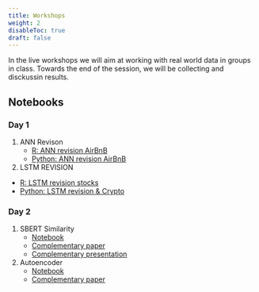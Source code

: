 ```yaml
---
title: Workshops
weight: 2
disableToc: true
draft: false
---
```


In the live workshops we will aim at working with real world data in groups in class. Towards the end of the session, we will be collecting and disckussin results.

## Notebooks

### Day 1

1. ANN Revison
   * [R: ANN revision AirBnB](https://sds-aau.github.io/DSBA-2021/notebooks/M3_workshop1_ann.nb.html)
   * [Python: ANN revision AirBnB](https://colab.research.google.com/github/SDS-AAU/SDS-master/blob/master/M3/notebooks/M3_W1_AirBnb_revisited_with_Neural_Nets.ipynb)
 2. LSTM REVISION
   * [R: LSTM revision stocks](https://sds-aau.github.io/DSBA-2021/notebooks/M3_workshop2_lstm.nb.html)
   * [Python: LSTM revision & Crypto](https://colab.research.google.com/github/SDS-AAU/SDS-master/blob/master/M3/notebooks/Simple_LSTM_stock_prediction_with_backtest.ipynb)

### Day 2

1. SBERT Similarity
   * [Notebook](https://colab.research.google.com/github/SDS-AAU/SDS-master/blob/master/M3/notebooks/Claim_Similarity_and_Classification_SBERT_KNN.ipynb)
   * [Complementary paper](https://arxiv.org/abs/2103.11933)
   * [Complementary presentation](https://docs.google.com/presentation/d/1TfdphuCKPUNFNO7rmbn5oqATrS-1hi_w9836ZfedWEQ/edit?usp=sharing)
2. Autoencoder
   * [Notebook](https://colab.research.google.com/github/SDS-AAU/dsba-cbs/blob/master/M3/workshop/Autoencoder_SDS.ipynb)
   * [Complementary paper](https://arxiv.org/abs/2003.13441)
